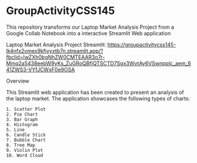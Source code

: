 # GroupActivityCSS145
This repository transforms our Laptop Market Analysis Project from a Google Collab Notebook into a interactive Streamlit Web application


Laptop Market Analysis Project
Streamlit: https://groupactivitycss145-lk4nfx2vmex9kfjyyxtb7n.streamlit.app/?fbclid=IwZXh0bgNhZW0CMTEAAR3o7r-Mmq2a5438eebW9yKs_ZuGRoQBfjQTSCTD7Sgx3WvtAy6VSwnpplc_aem_641ZWS3-VYfJCWxF0e9OSA

Overview

This Streamlit web application has been created to present an analysis of the laptop market. The application showcases the following types of charts:

    1. Scatter Plot
    2. Pie Chart
    3. Bar Graph
    4. Histogram
    5. Line
    6. Candle Stick
    7. Bubble Chart
    8. Tree Map
    9. Violin Plot
    10. Word Cloud

